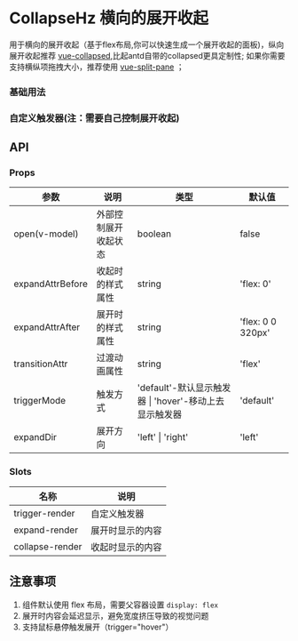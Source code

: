 # CollapseHz 横向的展开收起

用于横向的展开收起（基于flex布局,你可以快速生成一个展开收起的面板)，纵向展开收起推荐 [vue-collapsed](https://vue-collapsed.pages.dev),比起antd自带的collapsed更具定制性; 如果你需要支持横纵项拖拽大小，推荐使用 [vue-split-pane](https://github.com/PanJiaChen/vue-split-pane?tab=readme-ov-file#readme) ；
<script setup>
    import Basic from './Basic.vue'
    import CustomTrigger from './CustomTrigger.vue'
</script>
### 基础用法


<Basic />

### 自定义触发器(注：需要自己控制展开收起)

<CustomTrigger/>

## API

### Props

| 参数 | 说明 | 类型 | 默认值 |
| --- | --- | --- | --- |
| open(v-model) | 外部控制展开收起状态 | boolean | false |
| expandAttrBefore | 收起时的样式属性 | string | 'flex: 0' |
| expandAttrAfter | 展开时的样式属性 | string | 'flex: 0 0 320px' |
| transitionAttr | 过渡动画属性 | string | 'flex' |
| triggerMode | 触发方式 | 'default'-默认显示触发器 \| 'hover'-移动上去显示触发器 | 'default' |
| expandDir | 展开方向 | 'left' \| 'right' | 'left' |


### Slots

| 名称 | 说明 |
| --- | --- |
| trigger-render | 自定义触发器 |
| expand-render | 展开时显示的内容 |
| collapse-render | 收起时显示的内容 |

## 注意事项

1. 组件默认使用 flex 布局，需要父容器设置 `display: flex`
2. 展开时内容会延迟显示，避免宽度挤压导致的视觉问题
3. 支持鼠标悬停触发展开（trigger="hover"）
